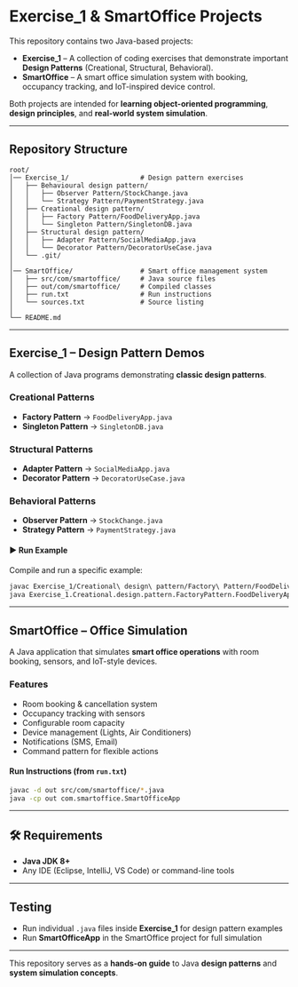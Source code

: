 #  Exercise_1 & SmartOffice Projects

This repository contains two Java-based projects:

- **Exercise_1** – A collection of coding exercises that demonstrate important **Design Patterns** (Creational, Structural, Behavioral).  
- **SmartOffice** – A smart office simulation system with booking, occupancy tracking, and IoT-inspired device control.  

Both projects are intended for **learning object-oriented programming**, **design principles**, and **real-world system simulation**.

---

##  Repository Structure
```
root/
│── Exercise_1/                  # Design pattern exercises
│   ├── Behavioural design pattern/
│   │   ├── Observer Pattern/StockChange.java
│   │   └── Strategy Pattern/PaymentStrategy.java
│   ├── Creational design pattern/
│   │   ├── Factory Pattern/FoodDeliveryApp.java
│   │   └── Singleton Pattern/SingletonDB.java
│   ├── Structural design pattern/
│   │   ├── Adapter Pattern/SocialMediaApp.java
│   │   └── Decorator Pattern/DecoratorUseCase.java
│   └── .git/                    
│
│── SmartOffice/                 # Smart office management system
│   ├── src/com/smartoffice/     # Java source files
│   ├── out/com/smartoffice/     # Compiled classes
│   ├── run.txt                  # Run instructions
│   └── sources.txt              # Source listing
│
└── README.md
```

---

##  Exercise_1 – Design Pattern Demos

A collection of Java programs demonstrating **classic design patterns**.

### Creational Patterns
- **Factory Pattern** → `FoodDeliveryApp.java`
- **Singleton Pattern** → `SingletonDB.java`

### Structural Patterns
- **Adapter Pattern** → `SocialMediaApp.java`
- **Decorator Pattern** → `DecoratorUseCase.java`

### Behavioral Patterns
- **Observer Pattern** → `StockChange.java`
- **Strategy Pattern** → `PaymentStrategy.java`

#### ▶ Run Example
Compile and run a specific example:
```bash
javac Exercise_1/Creational\ design\ pattern/Factory\ Pattern/FoodDeliveryApp.java
java Exercise_1.Creational.design.pattern.FactoryPattern.FoodDeliveryApp
```

---

##  SmartOffice – Office Simulation

A Java application that simulates **smart office operations** with room booking, sensors, and IoT-style devices.

###  Features
- Room booking & cancellation system  
- Occupancy tracking with sensors  
- Configurable room capacity  
- Device management (Lights, Air Conditioners)  
- Notifications (SMS, Email)  
- Command pattern for flexible actions  

#### Run Instructions (from `run.txt`)
```bash
javac -d out src/com/smartoffice/*.java
java -cp out com.smartoffice.SmartOfficeApp
```

---

## 🛠 Requirements
- **Java JDK 8+**  
- Any IDE (Eclipse, IntelliJ, VS Code) or command-line tools  

---

##  Testing
- Run individual `.java` files inside **Exercise_1** for design pattern examples  
- Run **SmartOfficeApp** in the SmartOffice project for full simulation  

---

 This repository serves as a **hands-on guide** to Java **design patterns** and **system simulation concepts**.
